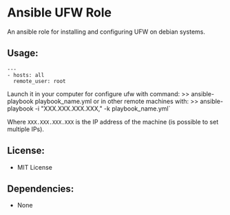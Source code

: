 # Ansible UFW Role

An ansible role for installing and configuring UFW on debian systems.

## Usage:
    ---
    - hosts: all
      remote_user: root
    

Launch it in your computer for configure ufw with command: >> ansible-playbook playbook_name.yml 
or in other remote machines with: >> ansible-playbook -i "XXX.XXX.XXX.XXX," -k playbook_name.yml`

Where `XXX.XXX.XXX.XXX` is the IP address of the machine (is possible to set multiple IPs).


## License:
- MIT License


## Dependencies:
- None

